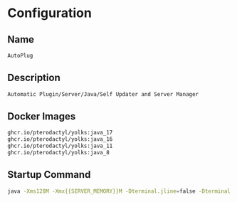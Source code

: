 # Configuration

## Name

```txt
AutoPlug
```

## Description

```txt
Automatic Plugin/Server/Java/Self Updater and Server Manager
```

## Docker Images

```txt
ghcr.io/pterodactyl/yolks:java_17
ghcr.io/pterodactyl/yolks:java_16
ghcr.io/pterodactyl/yolks:java_11
ghcr.io/pterodactyl/yolks:java_8
```

## Startup Command

```bash
java -Xms128M -Xmx{{SERVER_MEMORY}}M -Dterminal.jline=false -Dterminal.ansi=true -jar {{SERVER_JARFILE}}
```
